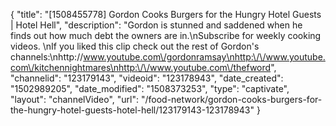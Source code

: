 {
    "title": "[1508455778] Gordon Cooks Burgers for the Hungry Hotel Guests | Hotel Hell",
    "description": "Gordon is stunned and saddened when he finds out how much debt the owners are in.\nSubscribe for weekly cooking videos. \nIf you liked this clip check out the rest of Gordon's channels:\nhttp:\/\/www.youtube.com\/gordonramsay\nhttp:\/\/www.youtube.com\/kitchennightmares\nhttp:\/\/www.youtube.com\/thefword",
    "channelid": "123179143",
    "videoid": "123178943",
    "date_created": "1502989205",
    "date_modified": "1508373253",
    "type": "captivate",
    "layout": "channelVideo",
    "url": "\/food-network\/gordon-cooks-burgers-for-the-hungry-hotel-guests-hotel-hell\/123179143-123178943"
}